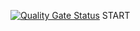 [![Quality Gate Status](https://sonarcloud.io/api/project_badges/measure?project=mplay89_botllm&metric=alert_status&token=b5aefd416f7ac1d4c24d4b9c451812257cc5660b)](https://sonarcloud.io/summary/new_code?id=mplay89_botllm)
START
 
